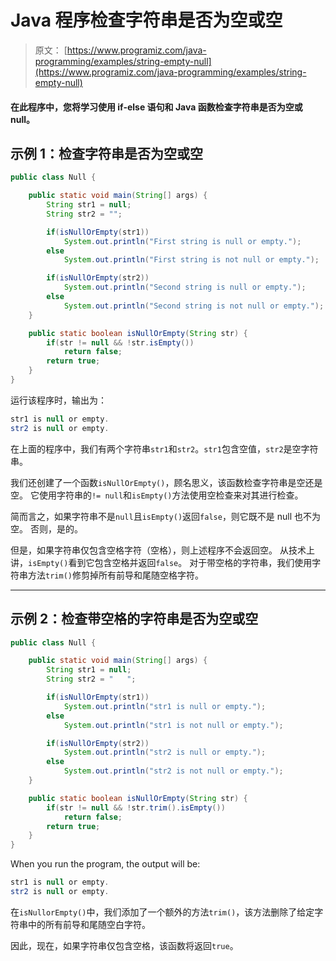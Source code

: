 # Java 程序检查字符串是否为空或空

> 原文： [https://www.programiz.com/java-programming/examples/string-empty-null](https://www.programiz.com/java-programming/examples/string-empty-null)

#### 在此程序中，您将学习使用 if-else 语句和 Java 函数检查字符串是否为空或 null。

## 示例 1：检查字符串是否为空或空

```java
public class Null {

    public static void main(String[] args) {
        String str1 = null;
        String str2 = "";

        if(isNullOrEmpty(str1))
            System.out.println("First string is null or empty.");
        else
            System.out.println("First string is not null or empty.");

        if(isNullOrEmpty(str2))
            System.out.println("Second string is null or empty.");
        else
            System.out.println("Second string is not null or empty.");
    }

    public static boolean isNullOrEmpty(String str) {
        if(str != null && !str.isEmpty())
            return false;
        return true;
    }
}
```

运行该程序时，输出为：

```java
str1 is null or empty.
str2 is null or empty.
```

在上面的程序中，我们有两个字符串`str1`和`str2`。`str1`包含空值，`str2`是空字符串。

我们还创建了一个函数`isNullOrEmpty()`，顾名思义，该函数检查字符串是空还是空。 它使用字符串的`!= null`和`isEmpty()`方法使用空检查来对其进行检查。

简而言之，如果字符串不是`null`且`isEmpty()`返回`false`，则它既不是 null 也不为空。 否则，是的。

但是，如果字符串仅包含空格字符（空格），则上述程序不会返回空。 从技术上讲，`isEmpty()`看到它包含空格并返回`false`。 对于带空格的字符串，我们使用字符串方法`trim()`修剪掉所有前导和尾随空格字符。

* * *

## 示例 2：检查带空格的字符串是否为空或空

```java
public class Null {

    public static void main(String[] args) {
        String str1 = null;
        String str2 = "   ";

        if(isNullOrEmpty(str1))
            System.out.println("str1 is null or empty.");
        else
            System.out.println("str1 is not null or empty.");

        if(isNullOrEmpty(str2))
            System.out.println("str2 is null or empty.");
        else
            System.out.println("str2 is not null or empty.");
    }

    public static boolean isNullOrEmpty(String str) {
        if(str != null && !str.trim().isEmpty())
            return false;
        return true;
    }
}
```

When you run the program, the output will be:

```java
str1 is null or empty.
str2 is null or empty.
```

在`isNullorEmpty()`中，我们添加了一个额外的方法`trim()`，该方法删除了给定字符串中的所有前导和尾随空白字符。

因此，现在，如果字符串仅包含空格，该函数将返回`true`。